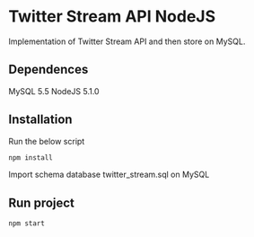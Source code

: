 # Twitter Stream API NodeJS

Implementation of Twitter Stream API and then store on MySQL.

## Dependences
MySQL 5.5
NodeJS 5.1.0

## Installation
Run the below script
```javascript
npm install
```

Import schema database twitter_stream.sql on MySQL


## Run project
```javascript
npm start
```
